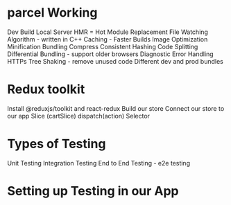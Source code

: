 # parcel Working
  Dev Build
  Local Server
  HMR = Hot Module Replacement
  File Watching Algorithm - written in C++
Caching - Faster Builds
Image Optimization
Minification
Bundling
Compress
Consistent Hashing
Code Splitting
Differential Bundling - support older browsers
Diagnostic
Error Handling
HTTPs
Tree Shaking - remove unused code
Different dev and prod bundles

# Redux toolkit
Install @reduxjs/toolkit and react-redux
Build our store
Connect our store to our app
Slice (cartSlice)
dispatch(action)
Selector

# Types of Testing
Unit Testing
Integration Testing
End to End Testing - e2e testing

# Setting up Testing in our App


